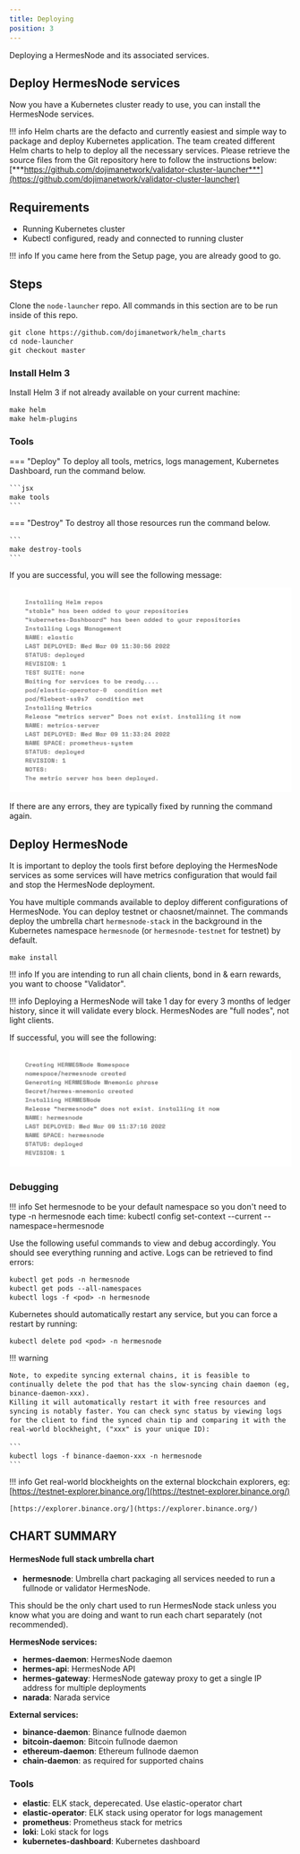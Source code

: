 ```yaml
---
title: Deploying
position: 3
---
```


Deploying a HermesNode and its associated services.

## Deploy HermesNode services

Now you have a Kubernetes cluster ready to use, you can install the HermesNode services.

!!! info
    Helm charts are the defacto and currently easiest and simple way to package and deploy Kubernetes application. The team created different Helm charts to help to deploy all the necessary services. Please retrieve the source files from the Git repository here to follow the instructions below:
    [***https://github.com/dojimanetwork/validator-cluster-launcher***](https://github.com/dojimanetwork/validator-cluster-launcher)


## Requirements

 - Running Kubernetes cluster
 - Kubectl configured, ready and connected to running cluster

!!! info 
    If you came here from the Setup page, you are already good to go.


## Steps

Clone the `node-launcher` repo. All commands in this section are to be run inside of this repo.

```
git clone https://github.com/dojimanetwork/helm_charts
cd node-launcher
git checkout master
```
### Install Helm 3

Install Helm 3 if not already available on your current machine:

```
make helm
make helm-plugins
```

### Tools

=== "Deploy"
    To deploy all tools, metrics, logs management, Kubernetes Dashboard, run the command below.

    ```jsx
    make tools
    ```
=== "Destroy"
    To destroy all those resources run the command below.

    ```
    make destroy-tools
    ```



If you are successful, you will see the following message:

![medium](../../img/hermes/helmdeploy.png)

If there are any errors, they are typically fixed by running the command again.

## Deploy HermesNode

It is important to deploy the tools first before deploying the HermesNode services as some services will have metrics configuration that would fail and stop the HermesNode deployment.

You have multiple commands available to deploy different configurations of HermesNode. You can deploy testnet or chaosnet/mainnet. The commands deploy the umbrella chart `hermesnode-stack` in the background in the Kubernetes namespace `hermesnode` (or `hermesnode-testnet` for testnet) by default.

```
make install
```

!!! info
    If you are intending to run all chain clients, bond in & earn rewards, you want to choose "Validator".


!!! info
    Deploying a HermesNode will take 1 day for every 3 months of ledger history, since it will validate every block. HermesNodes are "full nodes", not light clients.


If successful, you will see the following:

![medium](../../img/hermes/hermesdeploy.png)

### Debugging

!!! info
    Set hermesnode to be your default namespace so you don't need to type -n hermesnode each time:
    kubectl config set-context --current --namespace=hermesnode


Use the following useful commands to view and debug accordingly. You should see everything running and active. Logs can be retrieved to find errors:

```
kubectl get pods -n hermesnode
kubectl get pods --all-namespaces
kubectl logs -f <pod> -n hermesnode
```

Kubernetes should automatically restart any service, but you can force a restart by running:

```
kubectl delete pod <pod> -n hermesnode
```

!!! warning

    Note, to expedite syncing external chains, it is feasible to continually delete the pod that has the slow-syncing chain daemon (eg, binance-daemon-xxx).
    Killing it will automatically restart it with free resources and syncing is notably faster. You can check sync status by viewing logs for the client to find the synced chain tip and comparing it with the real-world blockheight, ("xxx" is your unique ID):

    ```
    kubectl logs -f binance-daemon-xxx -n hermesnode
    ```


!!! info
    Get real-world blockheights on the external blockchain explorers, eg:
    [https://testnet-explorer.binance.org/](https://testnet-explorer.binance.org/)

    [https://explorer.binance.org/](https://explorer.binance.org/)


## CHART SUMMARY

#### HermesNode full stack umbrella chart

- **hermesnode**: Umbrella chart packaging all services needed to run a fullnode or validator HermesNode.

This should be the only chart used to run HermesNode stack unless you know what you are doing and want to run each chart separately (not recommended).

**HermesNode services:**

- **hermes-daemon**: HermesNode daemon
- **hermes-api**: HermesNode API
- **hermes-gateway**: HermesNode gateway proxy to get a single IP address for multiple deployments
- **narada**: Narada service

**External services:**

- **binance-daemon**: Binance fullnode daemon
- **bitcoin-daemon**: Bitcoin fullnode daemon
- **ethereum-daemon**: Ethereum fullnode daemon
- **chain-daemon**: as required for supported chains

### Tools

- **elastic**: ELK stack, deperecated. Use elastic-operator chart
- **elastic-operator**: ELK stack using operator for logs management
- **prometheus**: Prometheus stack for metrics
- **loki**: Loki stack for logs
- **kubernetes-dashboard**: Kubernetes dashboard

